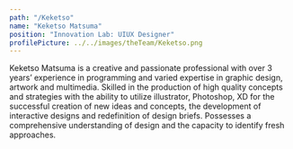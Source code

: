 ```yaml
---
path: "/Keketso"
name: "Keketso Matsuma"
position: "Innovation Lab: UIUX Designer"
profilePicture: ../../images/theTeam/Keketso.png
---
```

Keketso Matsuma is a creative and passionate professional with over 3 years’ experience in programming and varied expertise in graphic design, artwork and multimedia. Skilled in the production of high quality concepts and strategies with the ability to utilize illustrator, Photoshop, XD for the successful creation of new ideas and concepts, the development of interactive designs and redefinition of design briefs. Possesses a comprehensive understanding of design and the capacity to identify fresh approaches.